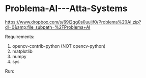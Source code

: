# Problema-AI---Atta-Systems
https://www.dropbox.com/s/69l2qg0s0uuljf0/Problema%20AI.zip?dl=0&amp;file_subpath=%2FProblema+AI

Requirements: 
1. opencv-contrib-python (NOT opencv-python)
2. matplotlib
3. numpy
4. sys

Run:
